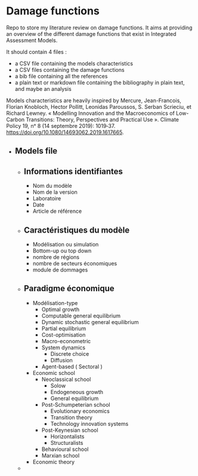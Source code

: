 # Damage functions


Repo to store my literature review on damage functions. It aims at providing an overview of the different damage functions that exist in Integrated Assessment Models. 

It should contain 4 files : 

- a CSV file containing the models characteristics
- a CSV files containing the damage functions
- a bib file containing all the references
- a plain text or markdown file containing the bibliography in plain text, and maybe an analysis

Models characteristics are heavily inspired by Mercure, Jean-Francois, Florian Knobloch, Hector Pollitt, Leonidas Paroussos, S. Serban Scrieciu, et Richard Lewney. « Modelling Innovation and the Macroeconomics of Low-Carbon Transitions: Theory, Perspectives and Practical Use ». Climate Policy 19, nᵒ 8 (14 septembre 2019): 1019‑37. https://doi.org/10.1080/14693062.2019.1617665.


- ## Models file
	- ## Informations identifiantes
		- Nom du modèle
		- Nom de la version
		- Laboratoire
		- Date
		- Article de référence
	- ## Caractéristiques du modèle
		- Modélisation ou simulation
		- Bottom-up ou top down
		- nombre de régions
		- nombre de secteurs économiques
		- module de dommages
	- ## Paradigme économique
		- Modélisation-type
			- Optimal growth
			- Computable general equilibrium
			- Dynamic stochastic general equilibrium
			- Partial equilibrium
			- Cost-optimisation
			- Macro-econometric
			- System dynamics
				- Discrete choice
				- Diffusion
			- Agent-based ( Sectoral )
		- Economic school
			- Neoclassical school
				- Solow
				- Endogeneous growth
				- General equilibrium
			- Post-Schumpeterian school
				- Evolutionary economics
				- Transition theory
				- Technology innovation systems
			- Post-Keynesian school
				- Horizontalists
				- Structuralists
			- Behavioural school
			- Marxian school
		- Economic theory
	-

